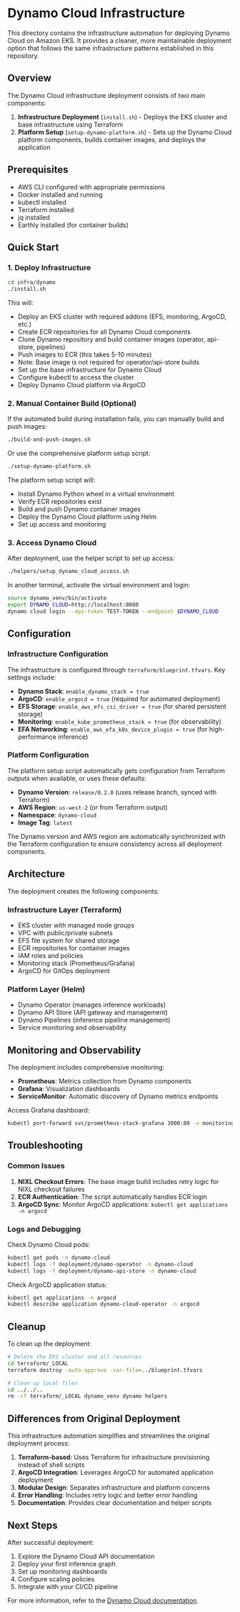 # Dynamo Cloud Infrastructure

This directory contains the infrastructure automation for deploying Dynamo Cloud on Amazon EKS. It provides a cleaner, more maintainable deployment option that follows the same infrastructure patterns established in this repository.

## Overview

The Dynamo Cloud infrastructure deployment consists of two main components:

1. **Infrastructure Deployment** (`install.sh`) - Deploys the EKS cluster and base infrastructure using Terraform
2. **Platform Setup** (`setup-dynamo-platform.sh`) - Sets up the Dynamo Cloud platform components, builds container images, and deploys the application

## Prerequisites

- AWS CLI configured with appropriate permissions
- Docker installed and running
- kubectl installed
- Terraform installed
- jq installed
- Earthly installed (for container builds)

## Quick Start

### 1. Deploy Infrastructure

```bash
cd infra/dynamo
./install.sh
```

This will:
- Deploy an EKS cluster with required addons (EFS, monitoring, ArgoCD, etc.)
- Create ECR repositories for all Dynamo Cloud components
- Clone Dynamo repository and build container images (operator, api-store, pipelines)
- Push images to ECR (this takes 5-10 minutes)
- Note: Base image is not required for operator/api-store builds
- Set up the base infrastructure for Dynamo Cloud
- Configure kubectl to access the cluster
- Deploy Dynamo Cloud platform via ArgoCD

### 2. Manual Container Build (Optional)

If the automated build during installation fails, you can manually build and push images:

```bash
./build-and-push-images.sh
```

Or use the comprehensive platform setup script:

```bash
./setup-dynamo-platform.sh
```

The platform setup script will:
- Install Dynamo Python wheel in a virtual environment
- Verify ECR repositories exist
- Build and push Dynamo container images
- Deploy the Dynamo Cloud platform using Helm
- Set up access and monitoring

### 3. Access Dynamo Cloud

After deployment, use the helper script to set up access:

```bash
./helpers/setup_dynamo_cloud_access.sh
```

In another terminal, activate the virtual environment and login:

```bash
source dynamo_venv/bin/activate
export DYNAMO_CLOUD=http://localhost:8080
dynamo cloud login --api-token TEST-TOKEN --endpoint $DYNAMO_CLOUD
```

## Configuration

### Infrastructure Configuration

The infrastructure is configured through `terraform/blueprint.tfvars`. Key settings include:

- **Dynamo Stack**: `enable_dynamo_stack = true`
- **ArgoCD**: `enable_argocd = true` (required for automated deployment)
- **EFS Storage**: `enable_aws_efs_csi_driver = true` (for shared persistent storage)
- **Monitoring**: `enable_kube_prometheus_stack = true` (for observability)
- **EFA Networking**: `enable_aws_efa_k8s_device_plugin = true` (for high-performance inference)

### Platform Configuration

The platform setup script automatically gets configuration from Terraform outputs when available, or uses these defaults:

- **Dynamo Version**: `release/0.2.0` (uses release branch, synced with Terraform)
- **AWS Region**: `us-west-2` (or from Terraform output)
- **Namespace**: `dynamo-cloud`
- **Image Tag**: `latest`

The Dynamo version and AWS region are automatically synchronized with the Terraform configuration to ensure consistency across all deployment components.

## Architecture

The deployment creates the following components:

### Infrastructure Layer (Terraform)
- EKS cluster with managed node groups
- VPC with public/private subnets
- EFS file system for shared storage
- ECR repositories for container images
- IAM roles and policies
- Monitoring stack (Prometheus/Grafana)
- ArgoCD for GitOps deployment

### Platform Layer (Helm)
- Dynamo Operator (manages inference workloads)
- Dynamo API Store (API gateway and management)
- Dynamo Pipelines (inference pipeline management)
- Service monitoring and observability

## Monitoring and Observability

The deployment includes comprehensive monitoring:

- **Prometheus**: Metrics collection from Dynamo components
- **Grafana**: Visualization dashboards
- **ServiceMonitor**: Automatic discovery of Dynamo metrics endpoints

Access Grafana dashboard:
```bash
kubectl port-forward svc/prometheus-stack-grafana 3000:80 -n monitoring
```

## Troubleshooting

### Common Issues

1. **NIXL Checkout Errors**: The base image build includes retry logic for NIXL checkout failures
2. **ECR Authentication**: The script automatically handles ECR login
3. **ArgoCD Sync**: Monitor ArgoCD applications: `kubectl get applications -n argocd`

### Logs and Debugging

Check Dynamo Cloud pods:
```bash
kubectl get pods -n dynamo-cloud
kubectl logs -f deployment/dynamo-operator -n dynamo-cloud
kubectl logs -f deployment/dynamo-api-store -n dynamo-cloud
```

Check ArgoCD application status:
```bash
kubectl get applications -n argocd
kubectl describe application dynamo-cloud-operator -n argocd
```

## Cleanup

To clean up the deployment:

```bash
# Delete the EKS cluster and all resources
cd terraform/_LOCAL
terraform destroy -auto-approve -var-file=../blueprint.tfvars

# Clean up local files
cd ../../..
rm -rf terraform/_LOCAL dynamo_venv dynamo helpers
```

## Differences from Original Deployment

This infrastructure automation simplifies and streamlines the original deployment process:

1. **Terraform-based**: Uses Terraform for infrastructure provisioning instead of shell scripts
2. **ArgoCD Integration**: Leverages ArgoCD for automated application deployment
3. **Modular Design**: Separates infrastructure and platform concerns
4. **Error Handling**: Includes retry logic and better error handling
5. **Documentation**: Provides clear documentation and helper scripts

## Next Steps

After successful deployment:

1. Explore the Dynamo Cloud API documentation
2. Deploy your first inference graph
3. Set up monitoring dashboards
4. Configure scaling policies
5. Integrate with your CI/CD pipeline

For more information, refer to the [Dynamo Cloud documentation](https://github.com/ai-dynamo/dynamo).
